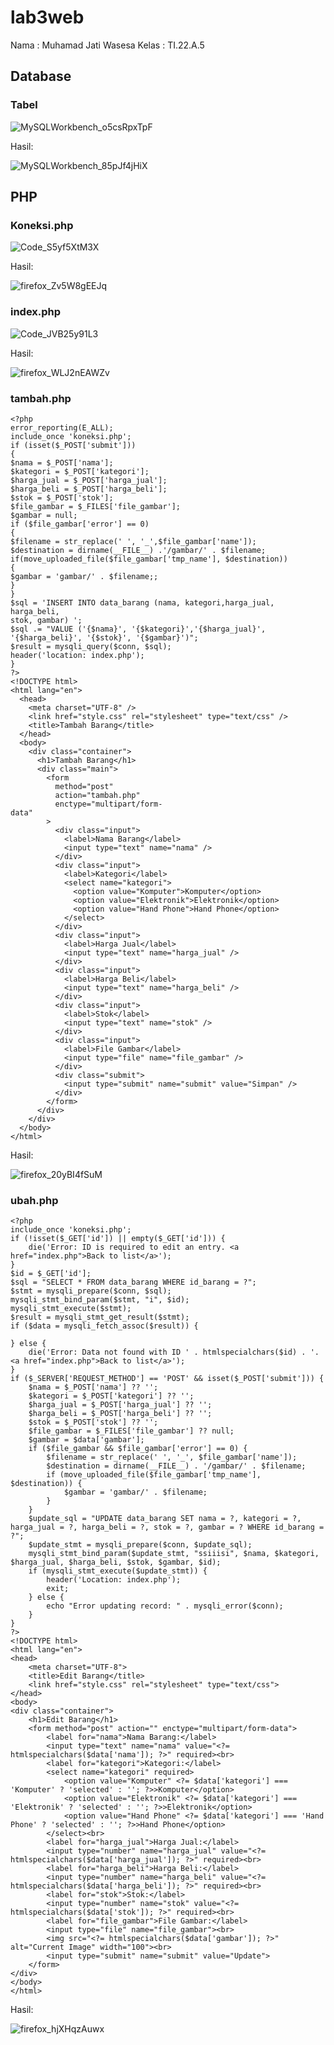 # lab3web
Nama : Muhamad Jati Wasesa
Kelas : TI.22.A.5
## Database
### Tabel

![MySQLWorkbench_o5csRpxTpF](https://github.com/steprtm/lab3web/assets/129705802/1027e387-7f1f-4097-b21d-52bdf4aa7977)


Hasil:

![MySQLWorkbench_85pJf4jHiX](https://github.com/steprtm/lab3web/assets/129705802/5ead0590-6e62-4eff-a659-e531fdab9fb3)

## PHP
### Koneksi.php
![Code_S5yf5XtM3X](https://github.com/steprtm/lab3web/assets/129705802/d1b6a856-1c2e-46c3-b10a-bb87cea97580)

Hasil:

![firefox_Zv5W8gEEJq](https://github.com/steprtm/lab3web/assets/129705802/9724394c-8767-4623-a30f-5399a3f9c11a)


### index.php
![Code_JVB25y91L3](https://github.com/steprtm/lab3web/assets/129705802/b29b609b-9f7e-4fd1-968d-66e5d78388db)

Hasil:

![firefox_WLJ2nEAWZv](https://github.com/steprtm/lab3web/assets/129705802/d29c88b0-447d-4ff1-89e1-646abf9e3440)



### tambah.php
```
<?php
error_reporting(E_ALL);
include_once 'koneksi.php';
if (isset($_POST['submit']))
{
$nama = $_POST['nama'];
$kategori = $_POST['kategori'];
$harga_jual = $_POST['harga_jual'];
$harga_beli = $_POST['harga_beli'];
$stok = $_POST['stok'];
$file_gambar = $_FILES['file_gambar'];
$gambar = null;
if ($file_gambar['error'] == 0)
{
$filename = str_replace(' ', '_',$file_gambar['name']);
$destination = dirname(__FILE__) .'/gambar/' . $filename;
if(move_uploaded_file($file_gambar['tmp_name'], $destination))
{
$gambar = 'gambar/' . $filename;;
}
}
$sql = 'INSERT INTO data_barang (nama, kategori,harga_jual, harga_beli,
stok, gambar) ';
$sql .= "VALUE ('{$nama}', '{$kategori}','{$harga_jual}',
'{$harga_beli}', '{$stok}', '{$gambar}')";
$result = mysqli_query($conn, $sql);
header('location: index.php');
}
?>
<!DOCTYPE html>
<html lang="en">
  <head>
    <meta charset="UTF-8" />
    <link href="style.css" rel="stylesheet" type="text/css" />
    <title>Tambah Barang</title>
  </head>
  <body>
    <div class="container">
      <h1>Tambah Barang</h1>
      <div class="main">
        <form
          method="post"
          action="tambah.php"
          enctype="multipart/form-
data"
        >
          <div class="input">
            <label>Nama Barang</label>
            <input type="text" name="nama" />
          </div>
          <div class="input">
            <label>Kategori</label>
            <select name="kategori">
              <option value="Komputer">Komputer</option>
              <option value="Elektronik">Elektronik</option>
              <option value="Hand Phone">Hand Phone</option>
            </select>
          </div>
          <div class="input">
            <label>Harga Jual</label>
            <input type="text" name="harga_jual" />
          </div>
          <div class="input">
            <label>Harga Beli</label>
            <input type="text" name="harga_beli" />
          </div>
          <div class="input">
            <label>Stok</label>
            <input type="text" name="stok" />
          </div>
          <div class="input">
            <label>File Gambar</label>
            <input type="file" name="file_gambar" />
          </div>
          <div class="submit">
            <input type="submit" name="submit" value="Simpan" />
          </div>
        </form>
      </div>
    </div>
  </body>
</html>
```

Hasil:

![firefox_20yBI4fSuM](https://github.com/steprtm/lab3web/assets/129705802/3c36aba0-af90-4ad8-b1da-13ad119304b3)


### ubah.php

```
<?php
include_once 'koneksi.php';
if (!isset($_GET['id']) || empty($_GET['id'])) {
    die('Error: ID is required to edit an entry. <a href="index.php">Back to list</a>');
}
$id = $_GET['id'];
$sql = "SELECT * FROM data_barang WHERE id_barang = ?";
$stmt = mysqli_prepare($conn, $sql);
mysqli_stmt_bind_param($stmt, "i", $id);
mysqli_stmt_execute($stmt);
$result = mysqli_stmt_get_result($stmt);
if ($data = mysqli_fetch_assoc($result)) {
    
} else {
    die('Error: Data not found with ID ' . htmlspecialchars($id) . '. <a href="index.php">Back to list</a>');
}
if ($_SERVER['REQUEST_METHOD'] == 'POST' && isset($_POST['submit'])) {
    $nama = $_POST['nama'] ?? '';
    $kategori = $_POST['kategori'] ?? '';
    $harga_jual = $_POST['harga_jual'] ?? '';
    $harga_beli = $_POST['harga_beli'] ?? '';
    $stok = $_POST['stok'] ?? '';
    $file_gambar = $_FILES['file_gambar'] ?? null;
    $gambar = $data['gambar']; 
    if ($file_gambar && $file_gambar['error'] == 0) {
        $filename = str_replace(' ', '_', $file_gambar['name']);
        $destination = dirname(__FILE__) . '/gambar/' . $filename;
        if (move_uploaded_file($file_gambar['tmp_name'], $destination)) {
            $gambar = 'gambar/' . $filename;
        }
    }
    $update_sql = "UPDATE data_barang SET nama = ?, kategori = ?, harga_jual = ?, harga_beli = ?, stok = ?, gambar = ? WHERE id_barang = ?";
    $update_stmt = mysqli_prepare($conn, $update_sql);
    mysqli_stmt_bind_param($update_stmt, "ssiiisi", $nama, $kategori, $harga_jual, $harga_beli, $stok, $gambar, $id);
    if (mysqli_stmt_execute($update_stmt)) {
        header('Location: index.php');
        exit;
    } else {
        echo "Error updating record: " . mysqli_error($conn);
    }
}
?>
<!DOCTYPE html>
<html lang="en">
<head>
    <meta charset="UTF-8">
    <title>Edit Barang</title>
    <link href="style.css" rel="stylesheet" type="text/css">
</head>
<body>
<div class="container">
    <h1>Edit Barang</h1>
    <form method="post" action="" enctype="multipart/form-data">
        <label for="nama">Nama Barang:</label>
        <input type="text" name="nama" value="<?= htmlspecialchars($data['nama']); ?>" required><br>
        <label for="kategori">Kategori:</label>
        <select name="kategori" required>
            <option value="Komputer" <?= $data['kategori'] === 'Komputer' ? 'selected' : ''; ?>>Komputer</option>
            <option value="Elektronik" <?= $data['kategori'] === 'Elektronik' ? 'selected' : ''; ?>>Elektronik</option>
            <option value="Hand Phone" <?= $data['kategori'] === 'Hand Phone' ? 'selected' : ''; ?>>Hand Phone</option>
        </select><br>
        <label for="harga_jual">Harga Jual:</label>
        <input type="number" name="harga_jual" value="<?= htmlspecialchars($data['harga_jual']); ?>" required><br>
        <label for="harga_beli">Harga Beli:</label>
        <input type="number" name="harga_beli" value="<?= htmlspecialchars($data['harga_beli']); ?>" required><br>
        <label for="stok">Stok:</label>
        <input type="number" name="stok" value="<?= htmlspecialchars($data['stok']); ?>" required><br>
        <label for="file_gambar">File Gambar:</label>
        <input type="file" name="file_gambar"><br>
        <img src="<?= htmlspecialchars($data['gambar']); ?>" alt="Current Image" width="100"><br>
        <input type="submit" name="submit" value="Update">
    </form>
</div>
</body>
</html>
```

Hasil:

![firefox_hjXHqzAuwx](https://github.com/steprtm/lab3web/assets/129705802/b93e944d-aaef-4e9b-8b07-57ab812326d6)
